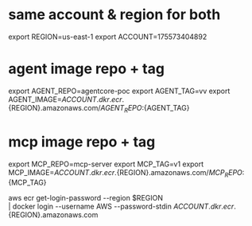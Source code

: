 # same account & region for both
export REGION=us-east-1
export ACCOUNT=175573404892

# agent image repo + tag
export AGENT_REPO=agentcore-poc
export AGENT_TAG=vv
export AGENT_IMAGE=${ACCOUNT}.dkr.ecr.${REGION}.amazonaws.com/${AGENT_REPO}:${AGENT_TAG}

# mcp image repo + tag
export MCP_REPO=mcp-server
export MCP_TAG=v1
export MCP_IMAGE=${ACCOUNT}.dkr.ecr.${REGION}.amazonaws.com/${MCP_REPO}:${MCP_TAG}


aws ecr get-login-password --region $REGION \
| docker login --username AWS --password-stdin ${ACCOUNT}.dkr.ecr.${REGION}.amazonaws.com
